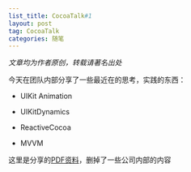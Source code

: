 ```yaml
---
list_title: CocoaTalk#1
layout: post
tag: CocoaTalk
categories: 随笔
---
```


<em>文章均为作者原创，转载请著名出处</em>


今天在团队内部分享了一些最近在的思考，实践的东西：

- UIKit Animation

- UIKitDynamics

- ReactiveCocoa

- MVVM

这里是分享的[PDF资料](https://github.com/akaDealloc/blog/tree/gh-pages/pdf)，删掉了一些公司内部的内容